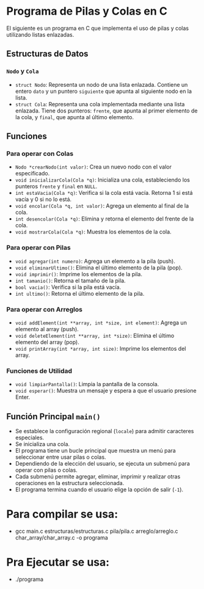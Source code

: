 # Programa de Pilas y Colas en C

El siguiente es un programa en C que implementa el uso de pilas y colas utilizando listas enlazadas.

## Estructuras de Datos

### `Nodo` y `Cola`

- `struct Nodo`: Representa un nodo de una lista enlazada. Contiene un entero `dato` y un puntero `siguiente` que apunta al siguiente nodo en la lista.
- `struct Cola`: Representa una cola implementada mediante una lista enlazada. Tiene dos punteros: `frente`, que apunta al primer elemento de la cola, y `final`, que apunta al último elemento.

## Funciones

### Para operar con Colas

- `Nodo *crearNodo(int valor)`: Crea un nuevo nodo con el valor especificado.
- `void inicializarCola(Cola *q)`: Inicializa una cola, estableciendo los punteros `frente` y `final` en `NULL`.
- `int estaVacia(Cola *q)`: Verifica si la cola está vacía. Retorna 1 si está vacía y 0 si no lo está.
- `void encolar(Cola *q, int valor)`: Agrega un elemento al final de la cola.
- `int desencolar(Cola *q)`: Elimina y retorna el elemento del frente de la cola.
- `void mostrarCola(Cola *q)`: Muestra los elementos de la cola.

### Para operar con Pilas

- `void agregar(int numero)`: Agrega un elemento a la pila (push).
- `void eliminarUltimo()`: Elimina el último elemento de la pila (pop).
- `void imprimir()`: Imprime los elementos de la pila.
- `int tamanio()`: Retorna el tamaño de la pila.
- `bool vacia()`: Verifica si la pila está vacía.
- `int ultimo()`: Retorna el último elemento de la pila.

### Para operar con Arreglos

- `void addElement(int **array, int *size, int element)`: Agrega un elemento al array (push).
- `void deleteElement(int **array, int *size)`: Elimina el último elemento del array (pop).
- `void printArray(int *array, int size)`: Imprime los elementos del array.

### Funciones de Utilidad

- `void limpiarPantalla()`: Limpia la pantalla de la consola.
- `void esperar()`: Muestra un mensaje y espera a que el usuario presione Enter.

## Función Principal `main()`

- Se establece la configuración regional (`locale`) para admitir caracteres especiales.
- Se inicializa una cola.
- El programa tiene un bucle principal que muestra un menú para seleccionar entre usar pilas o colas.
- Dependiendo de la elección del usuario, se ejecuta un submenú para operar con pilas o colas.
- Cada submenú permite agregar, eliminar, imprimir y realizar otras operaciones en la estructura seleccionada.
- El programa termina cuando el usuario elige la opción de salir (`-1`).


# Para compilar se usa:
- gcc main.c estructuras/estructuras.c pila/pila.c arreglo/arreglo.c char_array/char_array.c -o programa

# Pra Ejecutar se usa:
- ./programa